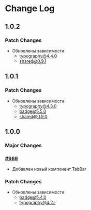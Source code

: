 # Change Log

## 1.0.2

### Patch Changes

-   Обновлены зависимости
    -   typography@4.4.0
    -   shared@0.9.1

## 1.0.1

### Patch Changes

-   Обновлены зависимости
    -   typography@4.3.0
    -   badge@5.5.0
    -   shared@0.9.0

## 1.0.0

### Major Changes

### [#969](https://github.com/core-ds/core-components/pull/969)

-   Добавлен новый компонент TabBar

### Patch Changes

-   Обновлены зависимости
    -   badge@5.4.0
    -   typography@4.2.1
